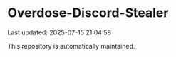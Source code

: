 # Overdose-Discord-Stealer

Last updated: 2025-07-15 21:04:58

This repository is automatically maintained.
